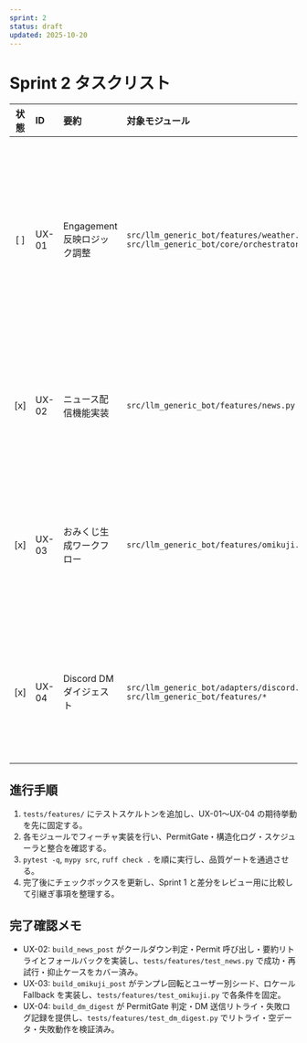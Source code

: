 ```yaml
---
sprint: 2
status: draft
updated: 2025-10-20
---
```


# Sprint 2 タスクリスト

| 状態 | ID | 要約 | 対象モジュール | 完了条件 | 備考 | 先行着手テスト |
|:----:|:---|:-----|:---------------|:---------|:-----|:----------------|
| [ ] | UX-01 | Engagement 反映ロジック調整 | `src/llm_generic_bot/features/weather.py`<br>`src/llm_generic_bot/core/orchestrator.py` | 利用者のリアクション履歴を参照し、指定クールダウン内での重複通知を抑止しつつ、閾値超過時は通知が再開される。構造化ログに Engagement 指標を含める。 | 既存の気象フィードを改修。バックエンド設定は Sprint 1 の PermitGate と整合させる。 | `tests/features/test_weather_engagement.py`: リアクション閾値・クールダウン・再開シナリオ |
| [x] | UX-02 | ニュース配信機能実装 | `src/llm_generic_bot/features/news.py` | RSS/HTTP フィードを取得し、要約生成後に送信キューへ投入。クールダウン内は再通知しない。 | `build_news_post` がクールダウン判定・Permit 呼び出し・リトライ付き要約とログ出力を実装済み。 | `tests/features/test_news.py`: 正常取得・要約失敗リトライ＋フォールバック・クールダウン抑止を自動化 |
| [x] | UX-03 | おみくじ生成ワークフロー | `src/llm_generic_bot/features/omikuji.py` | 日次テンプレートをローテーションし、既出結果を 24 時間以内に再利用しない。結果はユーザー別シードに基づく。 | テンプレ回転・ユーザーシード・ロケール Fallback を備えた `build_omikuji_post` を確認済み。 | `tests/features/test_omikuji.py`: シード固定・テンプレ消費・Fallback 文言の回帰 |
| [x] | UX-04 | Discord DM ダイジェスト | `src/llm_generic_bot/adapters/discord.py`<br>`src/llm_generic_bot/features/*` | 指定チャンネルのログを集計し、日次スケジュールで DM 送信。失敗時はリトライし、最終的に構造化ログへ残す。 | DM 送信リトライと PermitGate 連携・失敗ログを備えた `build_dm_digest` を再確認済み。 | `tests/features/test_dm_digest.py`: 集計・送信・リトライ・PermitGate 連携 |

## 進行手順
1. `tests/features/` にテストスケルトンを追加し、UX-01〜UX-04 の期待挙動を先に固定する。
2. 各モジュールでフィーチャ実装を行い、PermitGate・構造化ログ・スケジューラと整合を確認する。
3. `pytest -q`, `mypy src`, `ruff check .` を順に実行し、品質ゲートを通過させる。
4. 完了後にチェックボックスを更新し、Sprint 1 と差分をレビュー用に比較して引継ぎ事項を整理する。

## 完了確認メモ
- UX-02: `build_news_post` がクールダウン判定・Permit 呼び出し・要約リトライとフォールバックを実装し、`tests/features/test_news.py` で成功・再試行・抑止ケースをカバー済み。
- UX-03: `build_omikuji_post` がテンプレ回転とユーザー別シード、ロケール Fallback を実装し、`tests/features/test_omikuji.py` で各条件を固定。
- UX-04: `build_dm_digest` が PermitGate 判定・DM 送信リトライ・失敗ログ記録を提供し、`tests/features/test_dm_digest.py` でリトライ・空データ・失敗動作を検証済み。
